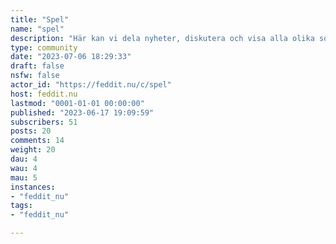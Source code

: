 ```yaml
---
title: "Spel" 
name: "spel"
description: "Här kan vi dela nyheter, diskutera och visa alla olika sorters spel som digitala spel, brädspel, sällskapsspel, kortspel och TCG.Vi strävar efter att ha en avslappnad och trevlig miljö, så använd sunt förnuft och respektera varandra.# Regler* Reglerna beskrivna på [feddit.nu](https://feddit.nu/) framsida gäller även här.* Trådar om spel och dobbel är inte tillåtet* Själv och/eller direkt reklam eller länkar till olika sälj- auktions-sidor eller liknande är inte tillåtna. * Information rabatter och länkar till spel på etablerade spelplattformar (GOG, Epic Games, Steam osv.) är primärt tillåtet. "
type: community
date: "2023-07-06 18:29:33"
draft: false
nsfw: false
actor_id: "https://feddit.nu/c/spel"
host: feddit.nu
lastmod: "0001-01-01 00:00:00"
published: "2023-06-17 19:09:59"
subscribers: 51
posts: 20
comments: 14
weight: 20
dau: 4
wau: 4
mau: 5
instances:
- "feddit_nu"
tags: 
- "feddit_nu"

---
```

